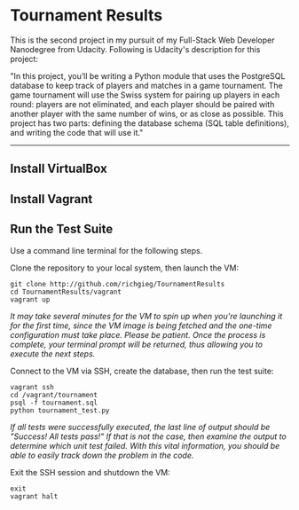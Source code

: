 # Tournament Results

This is the second project in my pursuit of my Full-Stack Web Developer
Nanodegree from Udacity. Following is Udacity's description for this project:

"In this project, you’ll be writing a Python module that uses the PostgreSQL
database to keep track of players and matches in a game tournament. The game
tournament will use the Swiss system for pairing up players in each round:
players are not eliminated, and each player should be paired with another player
with the same number of wins, or as close as possible. This project has two
parts: defining the database schema (SQL table definitions), and writing the
code that will use it."

----
## Install VirtualBox


## Install Vagrant


## Run the Test Suite
Use a command line terminal for the following steps.

Clone the repository to your local system, then launch the VM:
```
git clone http://github.com/richgieg/TournamentResults
cd TournamentResults/vagrant
vagrant up
```

*It may take several minutes for the VM to spin up when you're launching it for
the first time, since the VM image is being fetched and the one-time
configuration must take place. Please be patient. Once the process is complete,
your terminal prompt will be returned, thus allowing you to execute the next
steps.*

Connect to the VM via SSH, create the database, then run the test suite:
```
vagrant ssh
cd /vagrant/tournament
psql -f tournament.sql
python tournament_test.py
```

*If all tests were successfully executed, the last line of output should be
"Success!  All tests pass!" If that is not the case, then examine the output to
determine which unit test failed. With this vital information, you should be
able to easily track down the problem in the code.*

Exit the SSH session and shutdown the VM:
```
exit
vagrant halt
```
